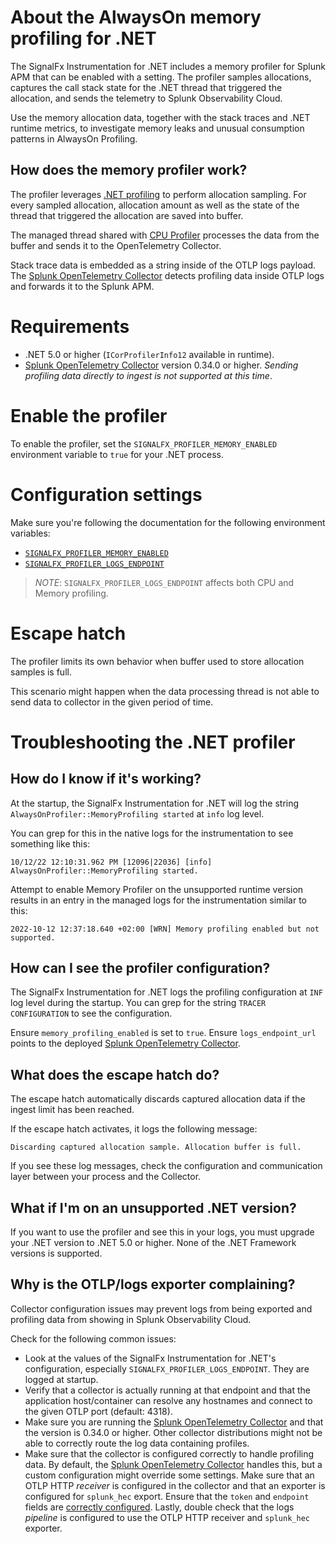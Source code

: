 
# About the AlwaysOn memory profiling for .NET

The SignalFx Instrumentation for .NET includes a memory profiler for Splunk
APM that can be enabled with a setting. The profiler samples allocations,
captures the call stack state for the .NET thread that triggered the allocation,
and sends the telemetry to Splunk Observability Cloud.

Use the memory allocation data, together with the stack traces and .NET runtime metrics,
to investigate memory leaks and unusual consumption patterns in AlwaysOn Profiling.

## How does the memory profiler work?

The profiler leverages [.NET profiling](https://docs.microsoft.com/en-us/dotnet/framework/unmanaged-api/profiling/)
to perform allocation sampling.
For every sampled allocation, allocation amount as well as the state of the thread
that triggered the allocation are saved into buffer.

The managed thread shared with [CPU Profiler](../always-on-profiling.md)
processes the data from the buffer and sends it to the OpenTelemetry Collector.

Stack trace data is embedded as a string inside of the OTLP logs payload. The
[Splunk OpenTelemetry Collector](https://github.com/signalfx/splunk-otel-collector)
detects profiling data inside OTLP logs and forwards it to
the Splunk APM.

# Requirements

* .NET 5.0 or higher (`ICorProfilerInfo12` available in runtime).
* [Splunk OpenTelemetry Collector](https://github.com/signalfx/splunk-otel-collector)
version 0.34.0 or higher.
_Sending profiling data directly to ingest is not supported at this time_.

# Enable the profiler

To enable the profiler, set the `SIGNALFX_PROFILER_MEMORY_ENABLED` environment variable
to `true` for your .NET process.

# Configuration settings

Make sure you're following the documentation for the following environment variables:

* [`SIGNALFX_PROFILER_MEMORY_ENABLED`](../internal/internal-config.md#internal-settings)
* [`SIGNALFX_PROFILER_LOGS_ENDPOINT`](../advanced-config.md#alwayson-profiling-settings)

> _NOTE_: `SIGNALFX_PROFILER_LOGS_ENDPOINT` affects both CPU and Memory profiling.

# Escape hatch

The profiler limits its own behavior when buffer
used to store allocation samples is full.

This scenario might happen when the data processing thread is not able
to send data to collector in the given period of time.

# Troubleshooting the .NET profiler

## How do I know if it's working?

At the startup, the SignalFx Instrumentation for .NET will log the string
`AlwaysOnProfiler::MemoryProfiling started` at `info` log level.

You can grep for this in the native logs for the instrumentation
to see something like this:

```text
10/12/22 12:10:31.962 PM [12096|22036] [info] AlwaysOnProfiler::MemoryProfiling started.
```

Attempt to enable Memory Profiler on the unsupported runtime version
results in an entry in the managed logs for the instrumentation similar to this:

```text
2022-10-12 12:37:18.640 +02:00 [WRN] Memory profiling enabled but not supported.
```

## How can I see the profiler configuration?

The SignalFx Instrumentation for .NET logs the profiling configuration
at `INF` log level during the startup. You can grep for the string `TRACER CONFIGURATION`
to see the configuration.

Ensure `memory_profiling_enabled` is set to `true`.
Ensure `logs_endpoint_url` points to the deployed [Splunk OpenTelemetry Collector](https://github.com/signalfx/splunk-otel-collector).

## What does the escape hatch do?

The escape hatch automatically discards captured allocation data
if the ingest limit has been reached.

If the escape hatch activates, it logs the following message:

`Discarding captured allocation sample. Allocation buffer is full.`

If you see these log messages, check the configuration and communication layer
between your process and the Collector.

## What if I'm on an unsupported .NET version?

If you want to use the profiler and see this in your logs, you must upgrade
your .NET version to .NET 5.0 or higher.
None of the .NET Framework versions is supported.

## Why is the OTLP/logs exporter complaining?

Collector configuration issues may prevent logs from being exported and profiling
data from showing in Splunk Observability Cloud.

Check for the following common issues:

* Look at the values of the SignalFx Instrumentation for .NET's configuration,
especially `SIGNALFX_PROFILER_LOGS_ENDPOINT`. They are logged at startup.
* Verify that a collector is actually running at that endpoint and that the
application host/container can resolve any hostnames
and connect to the given OTLP port (default: 4318).
* Make sure you are running the [Splunk OpenTelemetry Collector](https://github.com/signalfx/splunk-otel-collector)
and that the version is 0.34.0 or higher.
Other collector distributions might not be able to correctly route
the log data containing profiles.
* Make sure that the collector is configured correctly to handle profiling data.
By default, the [Splunk OpenTelemetry Collector](https://github.com/signalfx/splunk-otel-collector)
handles this, but a custom configuration might override some settings.
Make sure that an OTLP HTTP _receiver_ is configured in the collector
and that an exporter is configured for `splunk_hec` export.
Ensure that the `token` and `endpoint` fields are [correctly configured](https://github.com/open-telemetry/opentelemetry-collector-contrib/tree/main/receiver/splunkhecreceiver#configuration).
Lastly, double check that the logs _pipeline_ is configured to use
the OTLP HTTP receiver and `splunk_hec` exporter.
